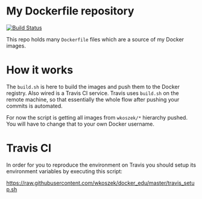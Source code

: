 # My Dockerfile repository

[![Build Status](https://travis-ci.org/wkoszek/dockerfiles.svg?branch=master)](https://travis-ci.org/wkoszek/dockerfiles)

This repo holds many `Dockerfile` files which are a source of my Docker
images.

# How it works

The `build.sh` is here to build the images and push them to the
Docker registry. Also wired is a Travis CI service. Travis uses `build.sh`
on the remote machine, so that essentially the whole flow after pushing your
commits is automated.

For now the script is getting all images from `wkoszek/*` hierarchy pushed.
You will have to change that to your own Docker username.

# Travis CI

In order for you to reproduce the environment on Travis you should setup
its environment variables by executing this script:

https://raw.githubusercontent.com/wkoszek/docker_edu/master/travis_setup.sh

